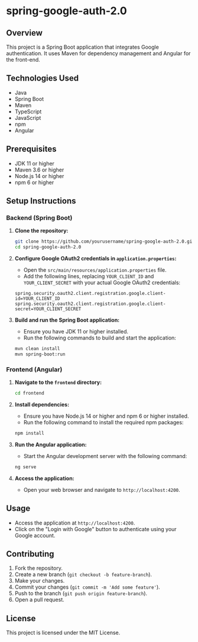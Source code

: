 # spring-google-auth-2.0

## Overview
This project is a Spring Boot application that integrates Google authentication. It uses Maven for dependency management and Angular for the front-end.

## Technologies Used
- Java
- Spring Boot
- Maven
- TypeScript
- JavaScript
- npm
- Angular

## Prerequisites
- JDK 11 or higher
- Maven 3.6 or higher
- Node.js 14 or higher
- npm 6 or higher

## Setup Instructions

### Backend (Spring Boot)
1. **Clone the repository:**
    ```sh
    git clone https://github.com/yourusername/spring-google-auth-2.0.git
    cd spring-google-auth-2.0
    ```

2. **Configure Google OAuth2 credentials in `application.properties`:**
   - Open the `src/main/resources/application.properties` file.
   - Add the following lines, replacing `YOUR_CLIENT_ID` and `YOUR_CLIENT_SECRET` with your actual Google OAuth2 credentials:
    ```properties
    spring.security.oauth2.client.registration.google.client-id=YOUR_CLIENT_ID
    spring.security.oauth2.client.registration.google.client-secret=YOUR_CLIENT_SECRET
    ```

3. **Build and run the Spring Boot application:**
   - Ensure you have JDK 11 or higher installed.
   - Run the following commands to build and start the application:
    ```sh
    mvn clean install
    mvn spring-boot:run
    ```

### Frontend (Angular)
1. **Navigate to the `frontend` directory:**
    ```sh
    cd frontend
    ```

2. **Install dependencies:**
   - Ensure you have Node.js 14 or higher and npm 6 or higher installed.
   - Run the following command to install the required npm packages:
    ```sh
    npm install
    ```

3. **Run the Angular application:**
   - Start the Angular development server with the following command:
    ```sh
    ng serve
    ```

4. **Access the application:**
   - Open your web browser and navigate to `http://localhost:4200`.

## Usage
- Access the application at `http://localhost:4200`.
- Click on the "Login with Google" button to authenticate using your Google account.

## Contributing
1. Fork the repository.
2. Create a new branch (`git checkout -b feature-branch`).
3. Make your changes.
4. Commit your changes (`git commit -m 'Add some feature'`).
5. Push to the branch (`git push origin feature-branch`).
6. Open a pull request.

## License
This project is licensed under the MIT License.